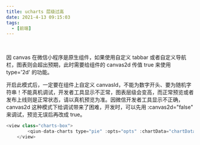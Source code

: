```yaml
---
title: ucharts 层级过高
date: 2021-4-13 09:15:03
tags:
  - [前端]
---
```


<br>
<!--more-->

因 canvas 在微信小程序是原生组件，如果使用自定义 tabbar 或者自定义导航栏，图表则会超出预期，此时需要给组件的 canvas2d 传值 true 来使用 type='2d' 的功能。

开启此模式后，一定要在组件上自定义 canvasId，不能为数字开头、要为随机字符串！不能真机调试，开发者工具显示不正常，图表层级会变高，而正常预览或者发布上线则是正常状态，请以真机预览为准。因微信开发者工具显示不正确，canvas2d 这种模式下给调试带来了困难，开发时，可以先用 :canvas2d="false" 来调试，预览无误后再改成 true。

```js
<view class="charts-box">
		<qiun-data-charts type="pie" :opts="opts" :chartData="chartData" :canvas2d="true" canvasId="canvas2" />
	</view>
```

